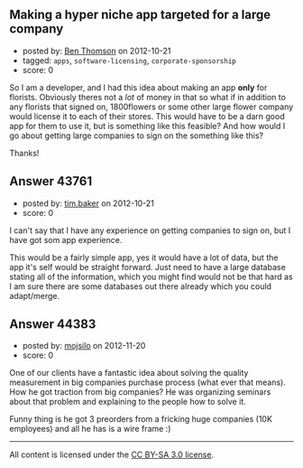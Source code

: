 ## Making a hyper niche app targeted for a large company

- posted by: [Ben Thomson](https://stackexchange.com/users/-1/15368-ben-thomson) on 2012-10-21
- tagged: `apps`, `software-licensing`, `corporate-sponsorship`
- score: 0

So I am a developer, and I had this idea about making an app **only** for florists. Obviously theres not a _lot_ of money in that so what if in addition to any florists that signed on, 1800flowers or some other large flower company would license it to each of their stores. This would have to be a darn good app for them to use it, but is something like this feasible? And how would I go about getting large companies to sign on the something like this?

Thanks!


## Answer 43761

- posted by: [tim.baker](https://stackexchange.com/users/-1/21250-tim-baker) on 2012-10-21
- score: 0

I can't say that I have any experience on getting companies to sign on, but I have got som app experience.

This would be a fairly simple app, yes it would have a lot of data, but the app it's self would be straight forward. Just need to have a large database stating all of the information, which you might find would not be that hard as I am sure there are some databases out there already which you could adapt/merge.


## Answer 44383

- posted by: [mojsilo](https://stackexchange.com/users/-1/1826-mojsilo) on 2012-11-20
- score: 0

One of our clients have a fantastic idea about solving the quality measurement in big companies purchase process (what ever that means). How he got traction from big companies? He was organizing seminars about that problem and explaining to the people how to solve it. 

Funny thing is he got 3 preorders from a fricking huge companies (10K employees) and all he has is a wire frame :)



---

All content is licensed under the [CC BY-SA 3.0 license](https://creativecommons.org/licenses/by-sa/3.0/).
